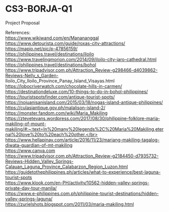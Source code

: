 # CS3-BORJA-Q1
Project Proposal

References:</br>
https://www.wikiwand.com/en/Manananggal </br>
https://www.detourista.com/guide/roxas-city-attractions/</br>
https://mapio.net/pic/p-47856159/</br>
https://philippines.travel/destinations/iloilo</br>
https://www.travelingmorion.com/2014/09/iloilo-city-jaro-cathedral.html</br>
https://philippines.travel/destinations/bohol</br>
https://www.tripadvisor.com.ph/Attraction_Review-g298466-d4039862-Reviews-Nelly_s_Garden-</br>Iloilo_City_Iloilo_Province_Panay_Island_Visayas.html
https://lobocriverwatch.com/chocolate-hills-in-carmen/</br>
https://destinationdeluxe.com/10-things-to-do-in-bohol-philippines/</br>
https://touristspotsfinder.com/antique-tourist-spots/</br>
https://nojuanisanisland.com/2015/03/18/nogas-island-antique-philippines/</br>
https://culasiantique.gov.ph/malalison-island-2/</br>
https://monster.fandom.com/wiki/Maria_Makiling</br>
https://ztevetevans.wordpress.com/2017/08/30/philippine-folklore-maria-makiling-of-mount-makiling/#:~:text=In%20many%20legends%2C%20Maria%20Makiling,eternal%20love%20to%20each%20other.</br>
https://www.hellapinay.com/article/2016/11/23/mariang-makiling-tagalog-diwata-guardian-of-mt-makiling</br>
https://www.canva.com</br>
https://www.tripadvisor.com.ph/Attraction_Review-g2184450-d7935732-Reviews-Hidden_Valley_Springs-Calauan_Laguna_Province_Calabarzon_Region_Luzon.html</br>
https://guidetothephilippines.ph/articles/what-to-experience/best-laguna-tourist-spots</br>
https://www.klook.com/en-PH/activity/10562-hidden-valley-springs-private-day-tour-manila/</br>
https://www.e-philippines.com.ph/philippine-tourist-destinations/hidden-valley-springs-laguna/</br>
https://zurielshots.blogspot.com/2011/03/maria-makiling.html</br>